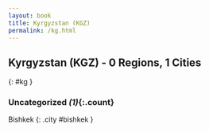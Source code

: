 ```yaml
---
layout: book
title: Kyrgyzstan (KGZ)
permalink: /kg.html
---
```


## Kyrgyzstan (KGZ) - 0 Regions, 1 Cities
{: #kg }





### Uncategorized _(1)_{:.count}


Bishkek  {: .city #bishkek } <br>


 
